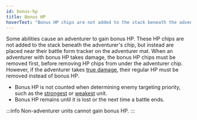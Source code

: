 ```yaml
---
id: bonus-hp
title: Bonus HP
hoverText: "Bonus HP chips are not added to the stack beneath the adventurer's chip, but instead are placed near their battle form tracker on the adventurer mat."
---
```


Some abilities cause an adventurer to gain bonus HP. These HP chips are not added to the stack beneath the adventurer's chip, but instead are placed near their battle form tracker on the adventurer mat. When an adventurer with bonus HP takes damage, the bonus HP chips must be removed first, before removing HP chips from under the adventurer chip. However, if the adventurer takes [true damage](/docs/all/glossary/true-damage), their regular HP must be removed instead of bonus HP.

- Bonus HP is not counted when determining enemy targeting priority, such as the [strongest](/docs/all/glossary/strongest) or [weakest](/docs/all/glossary/weakest) unit.
- Bonus HP remains until it is lost or the next time a battle ends. 

:::info
Non-adventurer units cannot gain bonus HP.
:::